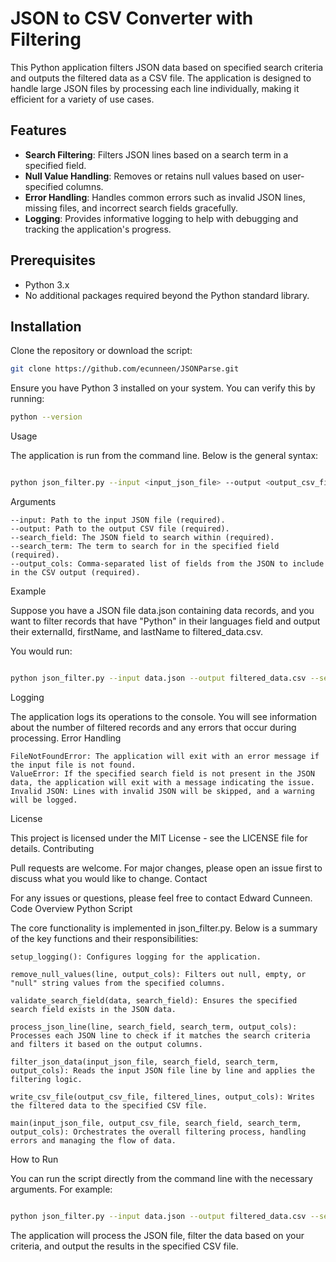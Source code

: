 
# JSON to CSV Converter with Filtering

This Python application filters JSON data based on specified search criteria and outputs the filtered data as a CSV file. The application is designed to handle large JSON files by processing each line individually, making it efficient for a variety of use cases.

## Features

- **Search Filtering**: Filters JSON lines based on a search term in a specified field.
- **Null Value Handling**: Removes or retains null values based on user-specified columns.
- **Error Handling**: Handles common errors such as invalid JSON lines, missing files, and incorrect search fields gracefully.
- **Logging**: Provides informative logging to help with debugging and tracking the application's progress.

## Prerequisites

- Python 3.x
- No additional packages required beyond the Python standard library.

## Installation

Clone the repository or download the script:

```bash
git clone https://github.com/ecunneen/JSONParse.git
```

Ensure you have Python 3 installed on your system. You can verify this by running:

```bash
python --version
```

Usage

The application is run from the command line. Below is the general syntax:

```bash

python json_filter.py --input <input_json_file> --output <output_csv_file> --search_field <search_field> --search_term <search_term> --output_cols <output_columns>
```

Arguments

    --input: Path to the input JSON file (required).
    --output: Path to the output CSV file (required).
    --search_field: The JSON field to search within (required).
    --search_term: The term to search for in the specified field (required).
    --output_cols: Comma-separated list of fields from the JSON to include in the CSV output (required).

Example

Suppose you have a JSON file data.json containing data records, and you want to filter records that have "Python" in their languages field and output their externalId, firstName, and lastName to filtered_data.csv.

You would run:

```bash

python json_filter.py --input data.json --output filtered_data.csv --search_field languages --search_term Python --output_cols externalId,firstName,lastName
```
Logging

The application logs its operations to the console. You will see information about the number of filtered records and any errors that occur during processing.
Error Handling

    FileNotFoundError: The application will exit with an error message if the input file is not found.
    ValueError: If the specified search field is not present in the JSON data, the application will exit with a message indicating the issue.
    Invalid JSON: Lines with invalid JSON will be skipped, and a warning will be logged.

License

This project is licensed under the MIT License - see the LICENSE file for details.
Contributing

Pull requests are welcome. For major changes, please open an issue first to discuss what you would like to change.
Contact

For any issues or questions, please feel free to contact Edward Cunneen.
Code Overview
Python Script

The core functionality is implemented in json_filter.py. Below is a summary of the key functions and their responsibilities:

    setup_logging(): Configures logging for the application.

    remove_null_values(line, output_cols): Filters out null, empty, or "null" string values from the specified columns.

    validate_search_field(data, search_field): Ensures the specified search field exists in the JSON data.

    process_json_line(line, search_field, search_term, output_cols): Processes each JSON line to check if it matches the search criteria and filters it based on the output columns.

    filter_json_data(input_json_file, search_field, search_term, output_cols): Reads the input JSON file line by line and applies the filtering logic.

    write_csv_file(output_csv_file, filtered_lines, output_cols): Writes the filtered data to the specified CSV file.

    main(input_json_file, output_csv_file, search_field, search_term, output_cols): Orchestrates the overall filtering process, handling errors and managing the flow of data.

How to Run

You can run the script directly from the command line with the necessary arguments. For example:

```bash

python json_filter.py --input data.json --output filtered_data.csv --search_field languages --search_term Python --output_cols externalId,firstName,lastName
```
The application will process the JSON file, filter the data based on your criteria, and output the results in the specified CSV file.
